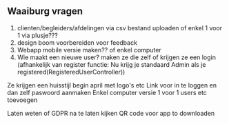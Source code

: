 ## Waaiburg vragen
1. clienten/begleiders/afdelingen via csv bestand uploaden of enkel 1 voor 1 via plusje???
2. design boom voorbereiden voor feedback
3. Webapp mobile versie maken?? of enkel computer
4. Wie maakt een nieuwe user? maken ze die zelf of krijgen ze een login (afhankelijk van register functie: Nu krijg je standaard Admin als je registered(RegisteredUserController))


Ze krijgen een huisstijl begin april met logo's etc
Link voor in te loggen en dan zelf paswoord aanmaken
Enkel computer versie
1 voor 1 users etc toevoegen

Laten weten of GDPR na te laten kijken
QR code voor app to downloaden
